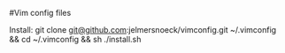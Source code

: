 #Vim config files

Install:
    git clone git@github.com:jelmersnoeck/vimconfig.git ~/.vimconfig && cd ~/.vimconfig && sh ./install.sh
